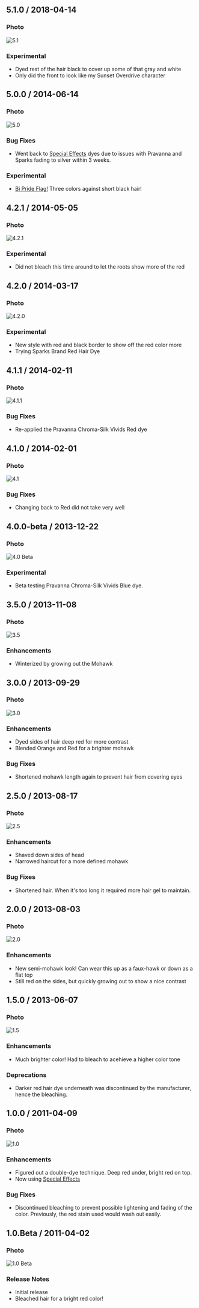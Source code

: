 ## 5.1.0 / 2018-04-14

### Photo

![5.1](images/5_1_hair.jpg)

### Experimental

* Dyed rest of the hair black to cover up some of that gray and white
* Only did the front to look like my Sunset Overdrive character

## 5.0.0 / 2014-06-14

### Photo

![5.0](images/5_0_hair.jpg)

### Bug Fixes

* Went back to [Special Effects](http://www.specialeffectsusa.com/) dyes due
  to issues with Pravanna and Sparks fading to silver within 3 weeks.

### Experimental

* [Bi Pride Flag!](http://en.wikipedia.org/wiki/Bisexual_pride_flag) Three colors against short black hair!

## 4.2.1 / 2014-05-05

### Photo

![4.2.1](images/4_2_1_hair.jpg)

### Experimental

* Did not bleach this time around to let the roots show more of the red

## 4.2.0 / 2014-03-17

### Photo

![4.2.0](images/4_2_hair.jpg)

### Experimental

* New style with red and black border to show off the red color more
* Trying Sparks Brand Red Hair Dye

## 4.1.1 / 2014-02-11

### Photo

![4.1.1](images/4_1_1_hair.jpg)

### Bug Fixes

* Re-applied the Pravanna Chroma-Silk Vivids Red dye

## 4.1.0 / 2014-02-01

### Photo

![4.1](images/4_1_hair.jpg)

### Bug Fixes

* Changing back to Red did not take very well

## 4.0.0-beta / 2013-12-22

### Photo

![4.0 Beta](images/4_0_hair.jpg)

### Experimental

* Beta testing Pravanna Chroma-Silk Vivids Blue dye.

## 3.5.0 / 2013-11-08

### Photo

![3.5](images/3_5_hair.jpg)

### Enhancements

* Winterized by growing out the Mohawk

## 3.0.0 / 2013-09-29

### Photo

![3.0](images/3_0_hair.jpg)

### Enhancements

* Dyed sides of hair deep red for more contrast
* Blended Orange and Red for a brighter mohawk

### Bug Fixes

* Shortened mohawk length again to prevent hair from covering eyes

## 2.5.0 / 2013-08-17

### Photo

![2.5](images/2_5_hair.jpg)

### Enhancements

* Shaved down sides of head
* Narrowed haircut for a more defined mohawk

### Bug Fixes

* Shortened hair. When it's too long it required more hair gel to maintain.

## 2.0.0 / 2013-08-03

### Photo

![2.0](images/2_0_hair.jpg)

### Enhancements

* New semi-mohawk look! Can wear this up as a faux-hawk or down as a flat top
* Still red on the sides, but quickly growing out to show a nice contrast

## 1.5.0 / 2013-06-07

### Photo

![1.5](images/1_5_hair.jpg)

### Enhancements

* Much brighter color! Had to bleach to acehieve a higher color tone

### Deprecations

* Darker red hair dye underneath was discontinued by the manufacturer, hence
  the bleaching.

## 1.0.0 / 2011-04-09

### Photo

![1.0](images/1_0_hair.jpg)

### Enhancements

* Figured out a double-dye technique. Deep red under, bright red on top.
* Now using [Special Effects](http://www.specialeffectsusa.com/)

### Bug Fixes

* Discontinued bleaching to prevent possible lightening and fading of the color.
  Previously, the red stain used would wash out easily.

## 1.0.Beta / 2011-04-02

### Photo

![1.0 Beta](images/1_0_beta_hair.jpg)

### Release Notes

* Initial release
* Bleached hair for a bright red color!
